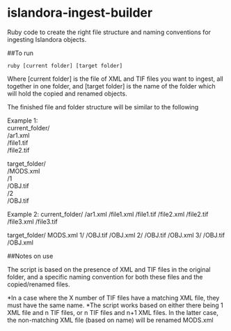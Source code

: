 # islandora-ingest-builder

Ruby code to create the right file structure and naming conventions for ingesting Islandora objects. 

##To run

<pre><code>ruby [current folder] [target folder]</code></pre>

Where [current folder] is the file of XML and TIF files you want to ingest, all together in one folder, and [target folder] is the name of the folder which will hold the copied and renamed objects.

The finished file and folder structure will be similar to the following

Example 1:  
current_folder/  
	/ar1.xml  
	/file1.tif  
	/file2.tif  

target_folder/   
	/MODS.xml   
	/1  
		/OBJ.tif  
	/2  
		/OBJ.tif  

Example 2:
current_folder/
	/ar1.xml
	/file1.xml
	/file1.tif
	/file2.xml
	/file2.tif
	/file3.xml
	/file3.tif
	
target_folder/
	MODS.xml
	1/
		/OBJ.tif
		/OBJ.xml
	2/
		/OBJ.tif
		/OBJ.xml
	3/
		/OBJ.tif
		/OBJ.xml
		
##Notes on use

The script is based on the presence of XML and TIF files in the original folder, and a specific naming convention for both these files and the copied/renamed files. 


*In a case where the X number of TIF files have a matching XML file, they must have the same name.
*The script works based on either there being 1 XML file and n TIF files, or n TIF files and n+1 XML files. In the latter case, the non-matching XML file (based on name) will be renamed MODS.xml

